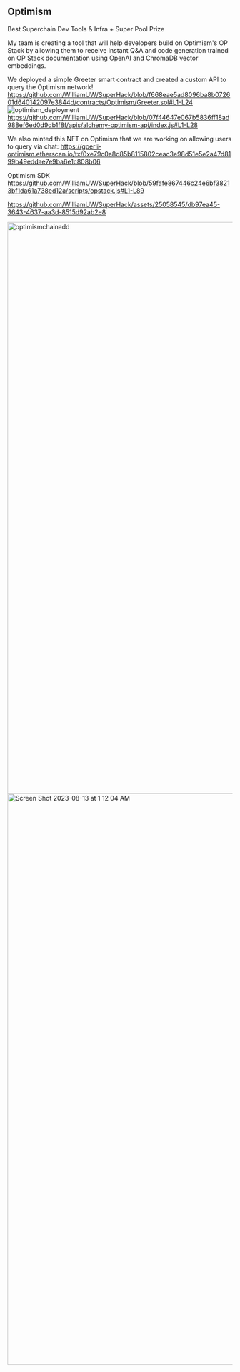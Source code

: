## Optimism
Best Superchain Dev Tools & Infra + Super Pool Prize

My team is creating a tool that will help developers build on Optimism's OP Stack by allowing them to receive instant Q&A and code generation trained on OP Stack documentation using OpenAI and ChromaDB vector embeddings.

We deployed a simple Greeter smart contract and created a custom API to query the Optimism network!
https://github.com/WilliamUW/SuperHack/blob/f668eae5ad8096ba8b072601d640142097e3844d/contracts/Optimism/Greeter.sol#L1-L24
![optimism_deployment](https://github.com/WilliamUW/SuperHack/assets/22282583/37c7297a-4b31-49ae-ac48-4ac0c6ee8447)
https://github.com/WilliamUW/SuperHack/blob/07f44647e067b5836ff18ad988ef6ed0d9db1f8f/apis/alchemy-optimism-api/index.js#L1-L28

We also minted this NFT on Optimism that we are working on allowing users to query via chat: 
https://goerli-optimism.etherscan.io/tx/0xe79c0a8d85b8115802ceac3e98d51e5e2a47d8199b49eddae7e9ba6e1c808b06

Optimism SDK
https://github.com/WilliamUW/SuperHack/blob/59fafe867446c24e6bf38213bf1da61a738ed12a/scripts/opstack.js#L1-L89

https://github.com/WilliamUW/SuperHack/assets/25058545/db97ea45-3643-4637-aa3d-8515d92ab2e8

<img width="1280" alt="optimismchainadd" src="https://github.com/WilliamUW/SuperHack/assets/25058545/aba00975-ab0c-45ee-933e-ac4644fa578b">
<img width="1280" alt="Screen Shot 2023-08-13 at 1 12 04 AM" src="https://github.com/WilliamUW/SuperHack/assets/25058545/1918dcc0-4b21-4b1f-be95-97cd86f126ae">

